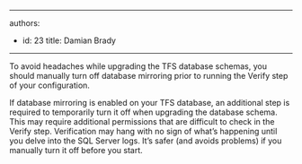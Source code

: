 

---
authors:
  - id: 23
    title: Damian Brady
---




<span class='intro'> <p>To avoid headaches while upgrading the TFS database schemas, you should manually turn off database mirroring prior to running the Verify step of your configuration.</p> </span>

<p>If database mirroring is enabled on your TFS database, an additional step is required to temporarily turn it off when upgrading the database schema.  This may require additional permissions that are difficult to check in the Verify step.  Verification may hang with no sign of what’s happening until you delve into the SQL Server logs.  It’s safer (and avoids problems) if you manually turn it off before you start.​​​</p>


